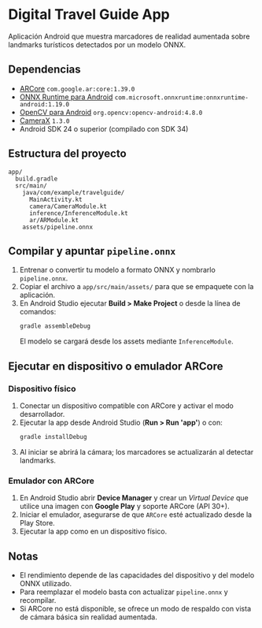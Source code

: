 # Digital Travel Guide App

Aplicación Android que muestra marcadores de realidad aumentada sobre landmarks turísticos detectados por un modelo ONNX.

## Dependencias

- [ARCore](https://developers.google.com/ar) `com.google.ar:core:1.39.0`
- [ONNX Runtime para Android](https://onnxruntime.ai/) `com.microsoft.onnxruntime:onnxruntime-android:1.19.0`
- [OpenCV para Android](https://opencv.org/) `org.opencv:opencv-android:4.8.0`
- [CameraX](https://developer.android.com/jetpack/androidx/releases/camera) `1.3.0`
- Android SDK 24 o superior (compilado con SDK 34)

## Estructura del proyecto

```
app/
  build.gradle
  src/main/
    java/com/example/travelguide/
      MainActivity.kt
      camera/CameraModule.kt
      inference/InferenceModule.kt
      ar/ARModule.kt
    assets/pipeline.onnx
```

## Compilar y apuntar `pipeline.onnx`

1. Entrenar o convertir tu modelo a formato ONNX y nombrarlo `pipeline.onnx`.
2. Copiar el archivo a `app/src/main/assets/` para que se empaquete con la aplicación.
3. En Android Studio ejecutar **Build > Make Project** o desde la línea de comandos:
   ```bash
   gradle assembleDebug
   ```
   El modelo se cargará desde los assets mediante `InferenceModule`.

## Ejecutar en dispositivo o emulador ARCore

### Dispositivo físico
1. Conectar un dispositivo compatible con ARCore y activar el modo desarrollador.
2. Ejecutar la app desde Android Studio (**Run > Run 'app'**) o con:
   ```bash
   gradle installDebug
   ```
3. Al iniciar se abrirá la cámara; los marcadores se actualizarán al detectar landmarks.

### Emulador con ARCore
1. En Android Studio abrir **Device Manager** y crear un *Virtual Device* que utilice una imagen con **Google Play** y soporte ARCore (API 30+).
2. Iniciar el emulador, asegurarse de que `ARCore` esté actualizado desde la Play Store.
3. Ejecutar la app como en un dispositivo físico.

## Notas
- El rendimiento depende de las capacidades del dispositivo y del modelo ONNX utilizado.
- Para reemplazar el modelo basta con actualizar `pipeline.onnx` y recompilar.
- Si ARCore no está disponible, se ofrece un modo de respaldo con vista de cámara básica sin realidad aumentada.
